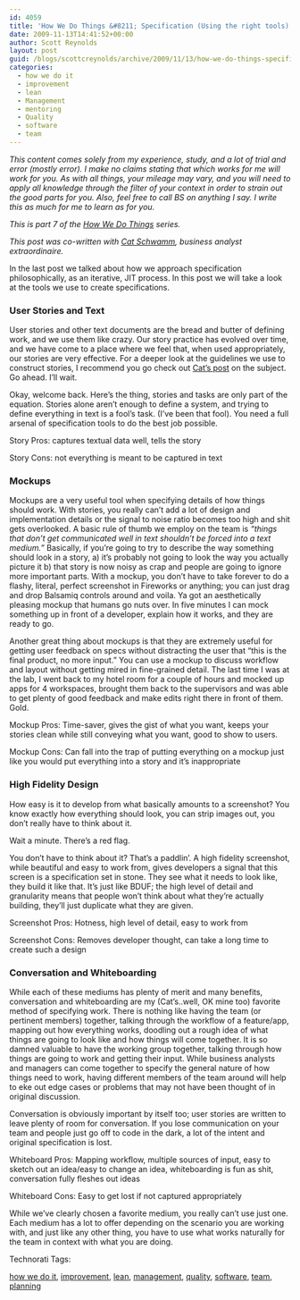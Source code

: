 ```yaml
---
id: 4059
title: 'How We Do Things &#8211; Specification (Using the right tools)'
date: 2009-11-13T14:41:52+00:00
author: Scott Reynolds
layout: post
guid: /blogs/scottcreynolds/archive/2009/11/13/how-we-do-things-specification-using-the-right-tools.aspx
categories:
  - how we do it
  - improvement
  - lean
  - Management
  - mentoring
  - Quality
  - software
  - team
---
```

_This content comes solely from my experience, study, and a lot of trial and error (mostly error). I make no claims stating that which works for me will work for you. As with all things, your mileage may vary, and you will need to apply all knowledge through the filter of your context in order to strain out the good parts for you. Also, feel free to call BS on anything I say. I write this as much for me to learn as for you._

_This is part 7 of the [How We Do Things](http://www.lostechies.com/blogs/scottcreynolds/archive/2009/10/04/how-we-do-things-preamble-and-contents.aspx) series._

_This post was co-written with [Cat Schwamm](http://www.catschwamm.com), business analyst extraordinaire._

In the last post we talked about how we approach specification philosophically, as an iterative, JIT process. In this post we will take a look at the tools we use to create specifications.

### User Stories and Text

User stories and other text documents are the bread and butter of defining work, and we use them like crazy. Our story practice has evolved over time, and we have come to a place where we feel that, when used appropriately, our stories are very effective. For a deeper look at the guidelines we use to construct stories, I recommend you go check out [Cat’s post](http://catschwamm.com/2009/08/09/constructing-effective-user-stories-or-my-user-stories-bring-all-the-boys-to-the-yard/) on the subject. Go ahead. I’ll wait.

Okay, welcome back. Here’s the thing, stories and tasks are only part of the equation. Stories alone aren’t enough to define a system, and trying to define everything in text is a fool’s task. (I’ve been that fool). You need a full arsenal of specification tools to do the best job possible.

Story Pros: captures textual data well, tells the story

Story Cons: not everything is meant to be captured in text

### Mockups

Mockups are a very useful tool when specifying details of how things should work. With stories, you really can&#8217;t add a lot of design and implementation details or the signal to noise ratio becomes too high and shit gets overlooked. A basic rule of thumb we employ on the team is _&#8220;things that don&#8217;t get communicated well in text shouldn&#8217;t be forced into a text medium.&#8221;_ Basically, if you&#8217;re going to try to describe the way something should look in a story, a) it&#8217;s probably not going to look the way you actually picture it b) that story is now noisy as crap and people are going to ignore more important parts. With a mockup, you don&#8217;t have to take forever to do a flashy, literal, perfect screenshot in Fireworks or anything; you can just drag and drop Balsamiq controls around and voila. Ya got an aesthetically pleasing mockup that humans go nuts over. In five minutes I can mock something up in front of a developer, explain how it works, and they are ready to go.

Another great thing about mockups is that they are extremely useful for getting user feedback on specs without distracting the user that &#8220;this is the final product, no more input.&#8221; You can use a mockup to discuss workflow and layout without getting mired in fine-grained detail. The last time I was at the lab, I went back to my hotel room for a couple of hours and mocked up apps for 4 workspaces, brought them back to the supervisors and was able to get plenty of good feedback and make edits right there in front of them. Gold.

Mockup Pros: Time-saver, gives the gist of what you want, keeps your stories clean while still conveying what you want, good to show to users.

Mockup Cons: Can fall into the trap of putting everything on a mockup just like you would put everything into a story and it&#8217;s inappropriate

### High Fidelity Design

How easy is it to develop from what basically amounts to a screenshot? You know exactly how everything should look, you can strip images out, you don&#8217;t really have to think about it.

Wait a minute. There&#8217;s a red flag.

You don&#8217;t have to think about it? That&#8217;s a paddlin&#8217;. A high fidelity screenshot, while beautiful and easy to work from, gives developers a signal that this screen is a specification set in stone. They see what it needs to look like, they build it like that. It&#8217;s just like BDUF; the high level of detail and granularity means that people won&#8217;t think about what they&#8217;re actually building, they&#8217;ll just duplicate what they are given.

Screenshot Pros: Hotness, high level of detail, easy to work from

Screenshot Cons: Removes developer thought, can take a long time to create such a design 

### Conversation and Whiteboarding

While each of these mediums has plenty of merit and many benefits, conversation and whiteboarding are my (Cat&#8217;s..well, OK mine too) favorite method of specifying work. There is nothing like having the team (or pertinent members) together, talking through the workflow of a feature/app, mapping out how everything works, doodling out a rough idea of what things are going to look like and how things will come together. It is so damned valuable to have the working group together, talking through how things are going to work and getting their input. While business analysts and managers can come together to specify the general nature of how things need to work, having different members of the team around will help to eke out edge cases or problems that may not have been thought of in original discussion.

Conversation is obviously important by itself too; user stories are written to leave plenty of room for conversation. If you lose communication on your team and people just go off to code in the dark, a lot of the intent and original specification is lost.

Whiteboard Pros: Mapping workflow, multiple sources of input, easy to sketch out an idea/easy to change an idea, whiteboarding is fun as shit, conversation fully fleshes out ideas

Whiteboard Cons: Easy to get lost if not captured appropriately

While we’ve clearly chosen a favorite medium, you really can’t use just one. Each medium has a lot to offer depending on the scenario you are working with, and just like any other thing, you have to use what works naturally for the team in context with what you are doing.

<!-- Technorati Tags Start -->

Technorati Tags:
  
<a href="http://technorati.com/tag/how                   4e                  12o                   6t" rel="tag">how we do it</a>, <a href="http://technorati.com/tag/improvement" rel="tag">improvement</a>, <a href="http://technorati.com/tag/lean" rel="tag">lean</a>, <a href="http://technorati.com/tag/management" rel="tag">management</a>, <a href="http://technorati.com/tag/quality" rel="tag">quality</a>, <a href="http://technorati.com/tag/software" rel="tag">software</a>, <a href="http://technorati.com/tag/team" rel="tag">team</a>, <a href="http://technorati.com/tag/planning" rel="tag">planning</a> 

<!-- Technorati Tags End -->